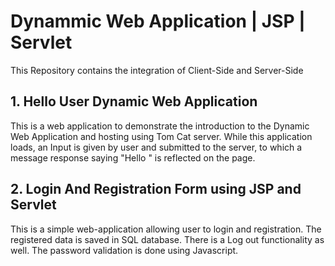 # Dynammic Web Application | JSP | Servlet

This Repository contains the integration of Client-Side and Server-Side

## 1. Hello User Dynamic Web Application
This is a web application to demonstrate the introduction to the Dynamic Web Application and hosting using Tom Cat server.
While this application loads, an Input is given by user and submitted to the server, to which a message response saying "Hello <i><username></i>" is reflected on the page.

## 2. Login And Registration Form using JSP and Servlet
This is a simple web-application allowing user to login and registration. The registered data is saved in SQL database. There is a Log out functionality as well. The password validation is done using Javascript.

